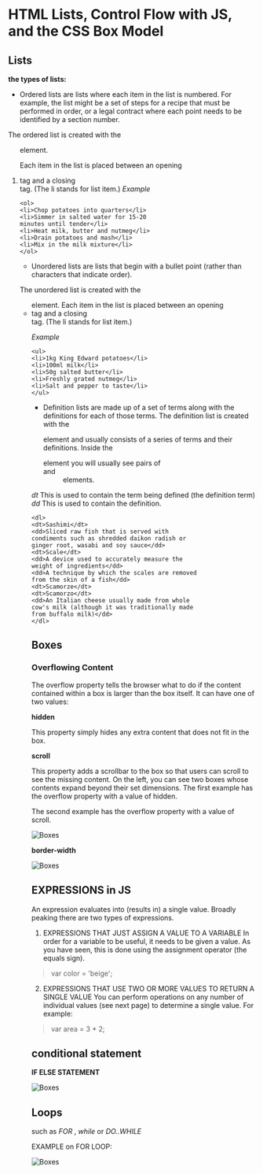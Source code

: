 # HTML Lists, Control Flow with JS, and the CSS Box Model

## Lists
**the types of lists:**
* Ordered lists are lists where each item in the list is numbered. For example, the list might be a set of steps for a recipe that must be performed in order, or a legal contract where each point needs to be identified by a section number.

The ordered list is created with the <ol> element. 

Each item in the list is placed between an opening <li> tag and a closing </li> tag. (The li stands for list item.)
*Example*
```
<ol>
<li>Chop potatoes into quarters</li>
<li>Simmer in salted water for 15-20
minutes until tender</li>
<li>Heat milk, butter and nutmeg</li>
<li>Drain potatoes and mash</li>
<li>Mix in the milk mixture</li>
</ol>
```
* Unordered lists are lists that begin with a bullet point (rather than characters that indicate order).

The unordered list is created with the <ul> element. 
Each item in the list is placed between an opening <li> tag and a closing </li> tag. (The li stands for list item.)

*Example*

```
<ul>
<li>1kg King Edward potatoes</li>
<li>100ml milk</li>
<li>50g salted butter</li>
<li>Freshly grated nutmeg</li>
<li>Salt and pepper to taste</li>
</ul>
```

* Definition lists are made up of a set of terms along with the definitions for each of those terms.
The definition list is created with the <dl> element and usually consists of a series of terms and their definitions. Inside the <dl> element you will usually see pairs of <dt> and <dd> elements.

*dt* This is used to contain the term being defined (the definition term)
*dd* This is used to contain the definition.


```
<dl>
<dt>Sashimi</dt>
<dd>Sliced raw fish that is served with
condiments such as shredded daikon radish or
ginger root, wasabi and soy sauce</dd>
<dt>Scale</dt>
<dd>A device used to accurately measure the
weight of ingredients</dd>
<dd>A technique by which the scales are removed
from the skin of a fish</dd>
<dt>Scamorze</dt>
<dt>Scamorzo</dt>
<dd>An Italian cheese usually made from whole
cow's milk (although it was traditionally made
from buffalo milk)</dd>
</dl>
```



## Boxes

### Overflowing Content

The overflow property tells the browser what to do if the content contained within a box is larger than the box itself. It can have one of two values:


**hidden**

This property simply hides any extra content that does not fit in the box.

**scroll**

This property adds a scrollbar to the box so that users can scroll to see the missing content. On the left, you can see two boxes whose contents expand beyond their set dimensions. The first example has the overflow property with a value of hidden. 

The second example has the overflow property with a value of scroll.


![Boxes](Boxes.png)


**border-width**


![Boxes](boxes2.png)



## EXPRESSIONS in JS

An expression evaluates into (results in) a single value. Broadly peaking there are two types of expressions.

1. EXPRESSIONS THAT JUST ASSIGN A VALUE TO A VARIABLE In order for a variable to be useful, it needs to be given a value. As you have seen, this is done using the assignment operator (the equals sign). 



> var color = 'beige';

2. EXPRESSIONS THAT USE TWO OR MORE VALUES TO RETURN A SINGLE VALUE You can perform operations on any number of individual values (see next page) to determine a single value. For example:

> var area = 3 * 2;

## conditional statement 
**IF ELSE STATEMENT**

![Boxes](if.png)

## Loops 

such as *FOR* , *while* or *DO..WHILE*

EXAMPLE on FOR LOOP:

![Boxes](for.png)